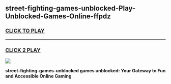 
## street-fighting-games-unblocked-Play-Unblocked-Games-Online-ffpdz
<h3>
<a href="https://premium76.site?title=street-fighting-games-unblocked&ref=24A">CLICK TO PLAY</a></h3>
<hr>

<h3>
<a href="https://premium76.site?title=street-fighting-games-unblocked&ref=24A">CLICK 2 PLAY</a>
  
</h3>

<a href="https://premium76.site?title=street-fighting-games-unblocked&ref=24A"><img src="https://clearcache.store/games.png"></a>


**street-fighting-games-unblocked games unblocked: Your Gateway to Fun and Accessible Online Gaming**
